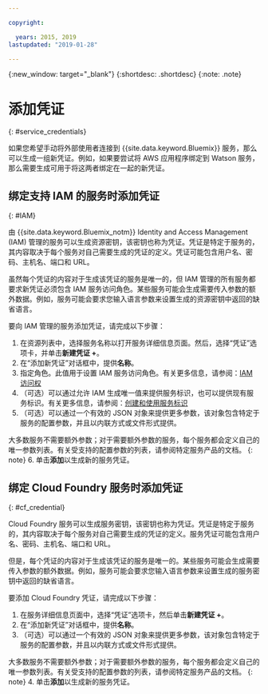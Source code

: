 ```yaml
---

copyright:

  years: 2015, 2019
lastupdated: "2019-01-28"

---
```


{:new_window: target="_blank"}
{:shortdesc: .shortdesc}
{:note: .note}


# 添加凭证
{: #service_credentials}

如果您希望手动将外部使用者连接到 {{site.data.keyword.Bluemix}} 服务，那么可以生成一组新凭证。例如，如果要尝试将 AWS 应用程序绑定到 Watson 服务，那么需要生成可用于将这两者绑定在一起的新凭证。

## 绑定支持 IAM 的服务时添加凭证
{: #IAM}

由 {{site.data.keyword.Bluemix_notm}} Identity and Access Management (IAM) 管理的服务可以生成资源密钥，该密钥也称为凭证。凭证是特定于服务的，其内容取决于每个服务对自己需要生成的凭证的定义。凭证可能包含用户名、密码、主机名、端口和 URL。

虽然每个凭证的内容对于生成该凭证的服务是唯一的，但 IAM 管理的所有服务都要求新凭证必须包含 IAM 服务访问角色。某些服务可能会生成需要传入参数的额外数据。例如，服务可能会要求您输入语言参数来设置生成的资源密钥中返回的缺省语言。

要向 IAM 管理的服务添加凭证，请完成以下步骤：

1. 在资源列表中，选择服务名称以打开服务详细信息页面。然后，选择“凭证”选项卡，并单击**新建凭证 +**。
2. 在“添加新凭证”对话框中，提供**名称**。
3. 指定角色。此值用于设置 IAM 服务访问角色。有关更多信息，请参阅：[IAM 访问权](/docs/iam?topic=iam-userroles)
4. （可选）可以通过允许 IAM 生成唯一值来提供服务标识，也可以提供现有服务标识。有关更多信息，请参阅：[创建和使用服务标识](/docs/iam?topic=iam-serviceids)
5. （可选）可以通过一个有效的 JSON 对象来提供更多参数，该对象包含特定于服务的配置参数，并且以内联方式或文件形式提供。

  大多数服务不需要额外参数；对于需要额外参数的服务，每个服务都会定义自己的唯一参数列表。有关受支持的配置参数的列表，请参阅特定服务产品的文档。
  {: note}
6. 单击**添加**以生成新的服务凭证。

## 绑定 Cloud Foundry 服务时添加凭证
{: #cf_credential}

Cloud Foundry 服务可以生成服务密钥，该密钥也称为凭证。凭证是特定于服务的，其内容取决于每个服务对自己需要生成的凭证的定义。服务凭证可能包含用户名、密码、主机名、端口和 URL。

但是，每个凭证的内容对于生成该凭证的服务是唯一的。某些服务可能会生成需要传入参数的额外数据。例如，服务可能会要求您输入语言参数来设置生成的服务密钥中返回的缺省语言。

要添加 Cloud Foundry 凭证，请完成以下步骤：

1. 在服务详细信息页面中，选择“凭证”选项卡，然后单击**新建凭证 +**。
2. 在“添加新凭证”对话框中，提供**名称**。
3. （可选）可以通过一个有效的 JSON 对象来提供更多参数，该对象包含特定于服务的配置参数，并且以内联方式或文件形式提供。

  大多数服务不需要额外参数；对于需要额外参数的服务，每个服务都会定义自己的唯一参数列表。有关受支持的配置参数的列表，请参阅特定服务产品的文档。
  {: note}
4. 单击**添加**以生成新的服务凭证。

